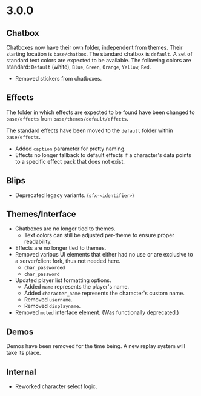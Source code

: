 # 3.0.0
## Chatbox
Chatboxes now have their own folder, independent from themes. Their starting location is `base/chatbox`. The standard chatbox is `default`.
A set of standard text colors are expected to be available. The following colors are standard: `Default` (white), `Blue`, `Green`, `Orange`, `Yellow`, `Red`.

* Removed stickers from chatboxes.
## Effects
The folder in which effects are expected to be found have been changed to `base/effects` from `base/themes/default/effects`.

The standard effects have been moved to the `default` folder within `base/effects`.

* Added `caption` parameter for pretty naming.
* Effects no longer fallback to default effects if a character's data points to a specific effect pack that does not exist.
## Blips
* Deprecated legacy variants. (`sfx-<identifier>`)
## Themes/Interface
* Chatboxes are no longer tied to themes.
  * Text colors can still be adjusted per-theme to ensure proper readability.
* Effects are no longer tied to themes.
* Removed various UI elements that either had no use or are exclusive to a server/client fork, thus not needed here.
  * `char_passworded`
  * `char_password`
* Updated player list formatting options.
  * Added `name` represents the player's name.
  * Added `character_name` represents the character's custom name.
  * Removed `username`.
  * Removed `displayname`.
* Removed `muted` interface element. (Was functionally deprecated.)
## Demos
Demos have been removed for the time being. A new replay system will take its place.
## Internal
* Reworked character select logic.
